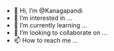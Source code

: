 - 👋 Hi, I’m @Kanagapandi
- 👀 I’m interested in ...
- 🌱 I’m currently learning ...
- 💞️ I’m looking to collaborate on ...
- 📫 How to reach me ...

<!---
Kanagapandi/Kanagapandi is a ✨ special ✨ repository because its `README.md` (this file) appears on your GitHub profile.
You can click the Preview link to take a look at your changes.
--->

